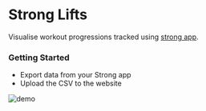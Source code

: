 # Strong Lifts

Visualise workout progressions tracked using [strong app](https://www.strong.app/).

### Getting Started
- Export data from your Strong app
- Upload the CSV to the website

![demo](https://replit.com/@aravindballa/AshamedSmartLifts#public/demo.png)